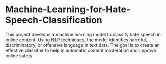 # Machine-Learning-for-Hate-Speech-Classification
This project develops a machine learning model to classify hate speech in online content. Using NLP techniques, the model identifies harmful, discriminatory, or offensive language in text data. The goal is to create an effective classifier to help in automatic content moderation and improve online safety.
